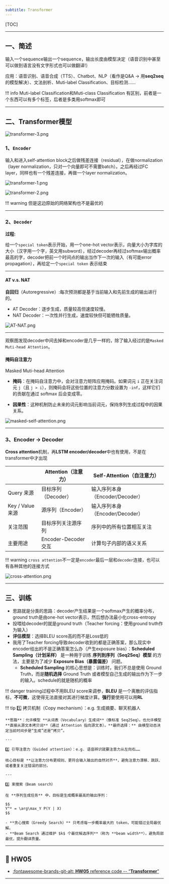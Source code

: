 ```yaml
---
subtitle: Transformer
---
```


[TOC]

---

## 一、简述

输入一个sequence输出一个sequence，输出长度由模型决定（语音识别中甚至可以做到语言没有文字形式也可以做翻译!）

应用：语音识别、语音合成（TTS）、Chatbot、NLP（看作是Q&A → 用**seq2seq**的模型解决）、文法剖析、Muti-label Classification、目标检测……

!!! info
    Muti-label Classification和Muti-class Classification 有区别，前者是一个东西可以有多个标签，后者是多类用softmax即可

---

## 二、Transformer模型

![transformer-3.png](../assets/images/DL/transformer-3.png)


### 1、`Encoder`

输入和进入self-attention block之后做残差连接（residual），在做normalization（layer normalization，只对一个向量即可不需要batch）。之后再经过FC layer，同样也有一个残差连接，再做一个layer normalization。

![transformer-1.png](../assets/images/DL/transformer-1.png)

![transformer-2.png](../assets/images/DL/transformer-2.png)

!!! warning
    但是这边原始的网络架构也不是最优的

---

### 2、`Decoder`    

__过程:__

给一个`special token`表示开始，用一个one-hot vector表示，向量大小为字库的大小（汉字用一个字，英文用subword），经过decoder再经过softmax输出概率最高的字，decoder把前一个时间点的输出当作下一次的输入（有可能error propagation），再给定一个`special token` 表示结束

---

#### AT v.s. NAT

**自回归**（Autoregressive）:每次预测都是基于当前输入和先前生成的输出进行的。

- AT Decoder：逐步生成，质量较高但速度较慢。
- NAT Decoder：一次性并行生成，速度较快但可能牺牲质量。

![AT-NAT.png](../assets/images/DL/AT-NAT.png)

---

观察图发现decoder中间去掉和encoder是几乎一样的，除了输入经过的是`Masked Muti-head Attention`。

#### 掩码自注意力

Masked Muti-head Attention

- **掩码**：在掩码自注意力中，会对注意力矩阵应用掩码。如果词元 `i` 正在关注词元 `j`（且 `j > i`），则掩码会将这些位置的注意力分数设置为 `-inf`，这样它们的贡献在通过 softmax 后会变成零。

- **因果性**：这种机制防止未来的词元影响当前词元，保持序列生成过程中的因果关系。

![masked-self-attention.png](../assets/images/DL/masked-self-attention.png)


---

### 3、Encoder → Decoder

**Cross attention**机制，再**LSTM encoder/decoder**中也有使用，不是在transformer中才出现

|                | **Attention（注意力）** | **Self-Attention（自注意力）**  |
|----------------| ----------------------- | ------------------------------- |
| Query 来源       | 目标序列（Decoder）     | 输入序列本身（Encoder/Decoder） |
| Key / Value 来源 | 源序列（Encoder）       | 输入序列本身（Encoder/Decoder） |
| 关注范围           | 目标序列关注源序列      | 序列中的所有位置相互关注        |
| 主要用途           | Encoder-Decoder 交互    | 计算句子内部的语义关系          |

!!! warning
    `cross attention`不一定是`encoder`最后一层和`decoder`连接，也可以有各种其他的连接方式

![cross-attention.png](../assets/images/DL/cross-attention.png)


---



## 三、训练

- 思路就是分类的思路：decoder产生结果是一个softmax产生的概率分布，ground truth是由one-hot vector表示，然后想办法最小化cross-entropy
- 投喂给decoder的就是ground truth（Teacher forcing：使用ground truth作为输入）
- **评估模型**：选择BLEU score高的而不是Loss低的
- 我用了Teacher forcing导致decoder收到的都是正确答案，那么现实中encoder给出的不是正确答案怎么办（产生exposure bias）：**Scheduled Sampling（计划采样）** 是一种用于训练 **序列到序列（Seq2Seq）模型** 的方法，主要是为了减少 **Exposure Bias（暴露偏差）** 问题。
    - **Scheduled Sampling** 的核心思想是：训练时，我们不总是使用 Ground Truth，而是**随机选择** Ground Truth 或者模型自己生成的输出作为下一步的输入。schedule的就是随机的概率

!!! danger
    training过程中不用BLEU score来调参，**BLEU** 是一个离散的评估指标，**不可微**，这使得无法直接对其进行梯度计算。**强行**要使用可以用**RL**

!!! tip
    1️⃣ 拷贝机制（Copy mechanism）：e.g. 生成摘要、聊天机器人
    
    **思路**：允许模型 **从词表（Vocabulary）生成词**（像标准 Seq2Seq）。也允许模型 **直接从源文本拷贝词**（通过 Attention 指向源文本）。**最终选择：** 由模型动态决定当前时间步是“生成”还是“拷贝”。
    
    ---
    
    2️⃣️ 引导注意力（Guided attention）：e.g. 语音辨识就要注意力从左向右……
    
    核心目标是 **让注意力分布更规则、更符合输入输出的自然对齐**，避免注意力漂移、跳跃、或者重复关注错误的部分。
    
    ---
    
    3️⃣ 束搜索（Beam search）
    
    在 **序列生成任务** 中，目标是生成概率最高的输出序列：
    
    $$
    Y^* = \arg\max_Y P(Y | X)
    $$

    - **贪心搜索（Greedy Search）** 只考虑每一步概率最大的 token，可能错过全局最优解。
    - **Beam Search 通过维护 $k$ 个最优候选序列**（称为 **beam width**），避免局部最优，提升翻译质量。
    
---
## 🌟 HW05

<div class="grid cards" markdown>

- [:fontawesome-brands-git-alt: __HW05__ reference code -- “__Transformer__”](https://github.com/Gerard-Devlin/NTU-EE5184/tree/main/HW05)

</div>

---

    
